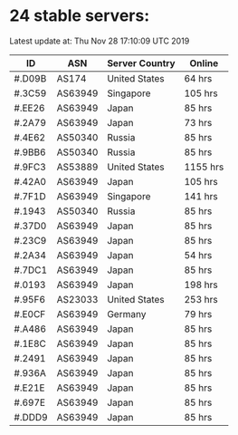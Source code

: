 # 24 stable servers:

Latest update at: Thu Nov 28 17:10:09 UTC 2019

| ID | ASN | Server Country | Online |
| -- | --- | -------------- | ------ |
| #.D09B | AS174 | United States | 64 hrs |
| #.3C59 | AS63949 | Singapore | 105 hrs |
| #.EE26 | AS63949 | Japan | 85 hrs |
| #.2A79 | AS63949 | Japan | 73 hrs |
| #.4E62 | AS50340 | Russia | 85 hrs |
| #.9BB6 | AS50340 | Russia | 85 hrs |
| #.9FC3 | AS53889 | United States | 1155 hrs |
| #.42A0 | AS63949 | Japan | 105 hrs |
| #.7F1D | AS63949 | Singapore | 141 hrs |
| #.1943 | AS50340 | Russia | 85 hrs |
| #.37D0 | AS63949 | Japan | 85 hrs |
| #.23C9 | AS63949 | Japan | 85 hrs |
| #.2A34 | AS63949 | Japan | 54 hrs |
| #.7DC1 | AS63949 | Japan | 85 hrs |
| #.0193 | AS63949 | Japan | 198 hrs |
| #.95F6 | AS23033 | United States | 253 hrs |
| #.E0CF | AS63949 | Germany | 79 hrs |
| #.A486 | AS63949 | Japan | 85 hrs |
| #.1E8C | AS63949 | Japan | 85 hrs |
| #.2491 | AS63949 | Japan | 85 hrs |
| #.936A | AS63949 | Japan | 85 hrs |
| #.E21E | AS63949 | Japan | 85 hrs |
| #.697E | AS63949 | Japan | 85 hrs |
| #.DDD9 | AS63949 | Japan | 85 hrs |

